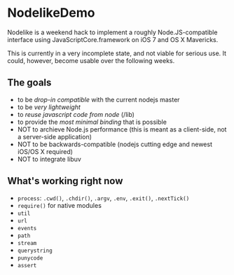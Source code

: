 NodelikeDemo
============

Nodelike is a weekend hack to implement a roughly Node.JS-compatible interface using JavaScriptCore.framework on iOS 7 and OS X Mavericks.

This is currently in a very incomplete state, and not viable for serious use.
It could, however, become usable over the following weeks.

The goals
---------
- to be _drop-in compatible_ with the current nodejs master
- to be _very lightweight_
- to _reuse javascript code from node_ (/lib)
- to provide the _most minimal binding_ that is possible
- NOT to archieve Node.js performance (this is meant as a client-side, not a server-side application)
- NOT to be backwards-compatible (nodejs cutting edge and newest iOS/OS X required)
- NOT to integrate libuv

What's working right now
------------------------

- `process`: `.cwd()`, `.chdir()`, `.argv`, `.env`, `.exit()`, `.nextTick()`
- `require()` for native modules
- `util`
- `url`
- `events`
- `path`
- `stream`
- `querystring`
- `punycode`
- `assert`
